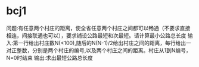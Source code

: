 # bcj1
问题:有任意两个村庄的距离，使全省任意两个村庄之间都可以畅通（不要求直接相连，间接联通也可以），要求铺设公路最短和次最短。请计算最小公路总长度 输入:第一行给出村庄数N(&lt;100),随后的N(N-1)/2给出村庄之间的距离，每行给出一对正整数，分别是两个村庄的编号,以及两个村庄之间的距离。村庄从1到N编号，N=0时结束 输出:求出最短公路总长度
